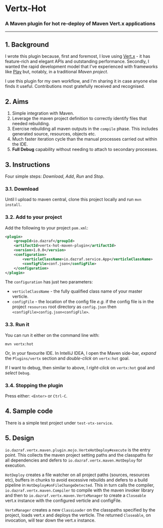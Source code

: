 # Vertx-Hot
### A Maven plugin for hot re-deploy of Maven Vert.x applications
---
## 1. Background

I wrote this plugin because, first and foremost, I love using [Vert.x](http://vertx.io) - it has feature-rich and elegant APIs and outstanding performance. Secondly, I wanted the rapid development model that I've experienced
with frameworks like [Play](https://www.playframework.com/) but, notably, in a traditional *Maven project*.

I use this plugin for my own workflow, and I'm sharing it in case anyone else finds it useful. Contributions most gratefully received and recognised.
 
## 2. Aims

1. Simple integration with Maven.
2. Leverage the maven project definition to correctly identify files that needed rebuilding.
3. Exercise rebuilding all maven outputs in the ```compile``` phase. This includes generated source, resources, objects etc.
4. Much faster iteration cycle than the manual processes carried out within the IDE.
5. __Full Debug__ capability without needing to attach to secondary processes.

## 3. Instructions
Four simple steps: *Download*, *Add*, *Run* and *Stop*.

### 3.1. Download
Until I upload to maven central, clone this project locally and run ```mvn install```.

### 3.2. Add to your project
Add the following to your project ```pom.xml```:

```xml
<plugin>
    <groupId>io.dazraf</groupId>
    <artifactId>vertx-hot-maven-plugin</artifactId>
    <version>1.0.0</version>
    <configuration>
        <verticleClassName>io.dazraf.service.App</verticleClassName>
        <configFile>conf.json</configFile>
    </configuration>
</plugin>
```

The ```configuration``` has just two parameters:

* ```verticleClassName``` - the fully qualified class name of your master verticle.
* ```configFile``` - the location of the config file *e.g.* if the config file is in the project ```resources``` root directory as ```config.json``` then ```<configFile>config.json<configFile>```.  

### 3.3. Run it

You can run it either on the command line with:

``` 
mvn vertx:hot
```

Or, in your favourite IDE. In IntelliJ IDEA, I open the Maven side-bar, *expand* the ```Plugins/vertx``` section and 
*double-click* on ```vertx:hot``` goal.

If I want to debug, then similar to above, I *right-click* on ```vertx:hot``` goal and *select* ```Debug```.

### 3.4. Stopping the plugin

Press either: ```<Enter>``` or  ```Ctrl-C```.

## 4. Sample code
There is a simple test project under ```test-vtx-service```.

## 5. Design

```io.dazraf.vertx.maven.plugin.mojo.VertxHotDeploy#execute``` is the entry point. 
This collects the maven project setting paths and the classpaths for all dependencies and defers to
 ```io.dazraf.vertx.maven.HotDeploy``` for execution. 
 
```HotDeploy``` creates a file watcher on all project paths (sources, resources etc), buffers in chunks to avoid 
excessive rebuilds and defers to a build pipeline in ```HotDeploy#onFileChangeDetected```. This in turn calls the compiler, 
```io.dazraf.vertx.maven.Compiler``` to compile with the maven invoker library and then to ```io.dazraf.vertx.maven.VertxManager``` to create a 
```Closeable``` vert.x instance with the configured verticle and configFile.

```VertxManager``` creates a new ```ClassLoader``` on the classpaths specified by the project, loads vert.x and deploys the verticle.
The returned ```Closeable```, on invocation, will tear down the vert.x instance.
